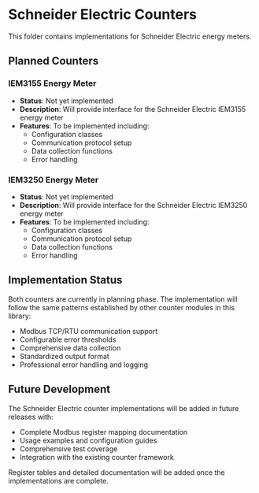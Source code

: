 # Schneider Electric Counters

This folder contains implementations for Schneider Electric energy meters.

## Planned Counters

### IEM3155 Energy Meter

- **Status**: Not yet implemented
- **Description**: Will provide interface for the Schneider Electric IEM3155 energy meter
- **Features**: To be implemented including:
  - Configuration classes
  - Communication protocol setup  
  - Data collection functions
  - Error handling

### IEM3250 Energy Meter

- **Status**: Not yet implemented
- **Description**: Will provide interface for the Schneider Electric IEM3250 energy meter
- **Features**: To be implemented including:
  - Configuration classes
  - Communication protocol setup
  - Data collection functions
  - Error handling

## Implementation Status

Both counters are currently in planning phase. The implementation will follow the same patterns established by other counter modules in this library:

- Modbus TCP/RTU communication support
- Configurable error thresholds
- Comprehensive data collection
- Standardized output format
- Professional error handling and logging

## Future Development

The Schneider Electric counter implementations will be added in future releases with:

- Complete Modbus register mapping documentation
- Usage examples and configuration guides
- Comprehensive test coverage
- Integration with the existing counter framework

Register tables and detailed documentation will be added once the implementations are complete.